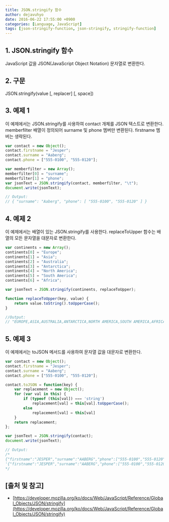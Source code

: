```yaml
---
title: JSON.stringify 함수
author: dejavuhyo
date: 2016-06-22 17:55:00 +0900
categories: [Language, JavaScript]
tags: [json-stringify-function, json-stringify, stringify-function]
---
```


## 1. JSON.stringify 함수
JavaScript 값을 JSON(JavaScript Object Notation) 문자열로 변환한다.

## 2. 구문
JSON.stringify(value [, replacer] [, space])

## 3. 예제 1
이 예제에서는 JSON.stringify를 사용하여 contact 개체를 JSON 텍스트로 변환한다. memberfilter 배열이 정의되어 surname 및 phone 멤버만 변환된다. firstname 멤버는 생략된다.

```javascript
var contact = new Object();
contact.firstname = "Jesper";
contact.surname = "Aaberg";
contact.phone = ["555-0100", "555-0120"];

var memberfilter = new Array();
memberfilter[0] = "surname";
memberfilter[1] = "phone";
var jsonText = JSON.stringify(contact, memberfilter, "\t");
document.write(jsonText);

// Output: 
// { "surname": "Aaberg", "phone": [ "555-0100", "555-0120" ] }
```

## 4. 예제 2
이 예제에서는 배열이 있는 JSON.stringify를 사용한다. replaceToUpper 함수는 배열의 모든 문자열을 대문자로 변환한다.

```javascript
var continents = new Array();
continents[0] = "Europe";
continents[1] = "Asia";
continents[2] = "Australia";
continents[3] = "Antarctica";
continents[4] = "North America";
continents[5] = "South America";
continents[6] = "Africa";

var jsonText = JSON.stringify(continents, replaceToUpper);

function replaceToUpper(key, value) {
    return value.toString().toUpperCase();
}

//Output:
// "EUROPE,ASIA,AUSTRALIA,ANTARCTICA,NORTH AMERICA,SOUTH AMERICA,AFRICA"
```

## 5. 예제 3
이 예제에서는 toJSON 메서드를 사용하여 문자열 값을 대문자로 변환한다.

```javascript
var contact = new Object(); 
contact.firstname = "Jesper";
contact.surname = "Aaberg";
contact.phone = ["555-0100", "555-0120"];

contact.toJSON = function(key) {
    var replacement = new Object();
    for (var val in this) {
        if (typeof (this[val]) === 'string')
            replacement[val] = this[val].toUpperCase();
        else
            replacement[val] = this[val]
    }
    return replacement;
};

var jsonText = JSON.stringify(contact);
document.write(jsonText);

// Output:
/*
{"firstname":"JESPER","surname":"AABERG","phone":["555-0100","555-0120"]}
'{"firstname":"JESPER","surname":"AABERG","phone":["555-0100","555-0120"]}'
*/
```

## [출처 및 참고]
* [https://developer.mozilla.org/ko/docs/Web/JavaScript/Reference/Global_Objects/JSON/stringify](https://developer.mozilla.org/ko/docs/Web/JavaScript/Reference/Global_Objects/JSON/stringify)
